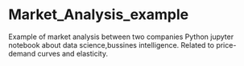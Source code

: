 # Market_Analysis_example
Example of market analysis between two companies
Python jupyter notebook about data science,bussines intelligence.
Related to price-demand curves and elasticity.
